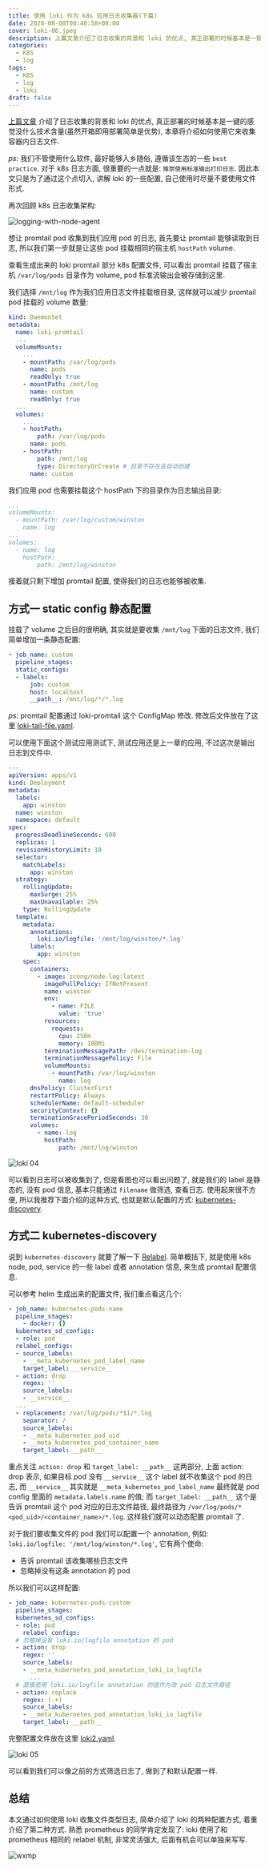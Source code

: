 ```yaml
---
title: 使用 loki 作为 k8s 应用日志收集器(下篇)
date: 2020-08-08T00:40:58+08:00
cover: loki-06.jpeg
description: 上篇文章介绍了日志收集的背景和 loki 的优点, 真正部署的时候基本是一键的(开箱即用部署简单确实是优势)感觉没什么技术含量, 本章将介绍如何使用它来收集容器内日志文件.
categories:
  - K8S
  - log
tags:
  - K8S
  - log
  - loki
draft: false
---
```


[上篇文章](/post/2020-07-27-use_loki_as_k8s_log_collector) 介绍了日志收集的背景和 loki 的优点, 真正部署的时候基本是一键的感觉没什么技术含量(虽然开箱即用部署简单是优势), 本章将介绍如何使用它来收集容器内日志文件.

<!--more-->

_ps:_ 我们不管使用什么软件, 最好能够入乡随俗, 遵循该生态的一些 `best practice`. 对于 k8s 日志方面, 很重要的一点就是: `推崇使用标准输出打印日志`. 因此本文只是为了通过这个点切入, 讲解 loki 的一些配置, 自己使用时尽量不要使用文件形式.

再次回顾 k8s 日志收集架构:

![logging-with-node-agent](/logging-with-node-agent.png)

想让 promtail pod 收集到我们应用 pod 的日志, 首先要让 promtail 能够读取到日志, 所以我们第一步就是让这些 pod 挂载相同的宿主机 `hostPath` volume.

查看生成出来的 loki promtail 部分 k8s 配置文件, 可以看出 promtail 挂载了宿主机 `/var/log/pods` 目录作为 volume, pod 标准流输出会被存储到这里.

我们选择 `/mnt/log` 作为我们应用日志文件挂载根目录, 这样就可以减少 promtail pod 挂载的 volume 数量:

<!-- prettier-ignore-start -->
```yaml
kind: DaemonSet
metadata:
  name: loki-promtail
  ...
  volumeMounts:
    ...
    - mountPath: /var/log/pods
      name: pods
      readOnly: true
    - mountPath: /mnt/log
      name: custom
      readOnly: true
  ...
  volumes:
    ...
    - hostPath:
        path: /var/log/pods
      name: pods
    - hostPath:
        path: /mnt/log
        type: DirectoryOrCreate # 目录不存在会自动创建
      name: custom
```
<!-- prettier-ignore-end -->

我们应用 pod 也需要挂载这个 hostPath 下的目录作为日志输出目录:

<!-- prettier-ignore-start -->
```yaml
...
volumeMounts:
  - mountPath: /var/log/custom/winston
    name: log
...
volumes:
  - name: log
    hostPath:
        path: /mnt/log/winston
```
<!-- prettier-ignore-end -->

接着就只剩下增加 promtail 配置, 使得我们的日志也能够被收集.

## 方式一 static config 静态配置

挂载了 volume 之后目的很明确, 其实就是要收集 `/mnt/log` 下面的日志文件, 我们简单增加一条静态配置:

<!-- prettier-ignore-start -->
```yaml
- job_name: custom
  pipeline_stages:
  static_configs:
  - labels:
      job: custom
      host: localhost
      __path__: /mnt/log/*/*.log
```
<!-- prettier-ignore-end -->

_ps:_ promtail 配置通过 loki-promtail 这个 ConfigMap 修改. 修改后文件放在了这里 [loki-tail-file.yaml](https://gist.githubusercontent.com/zcong1993/2ed197b97a3286dd958e4c8cfd81e5ea/raw/8604910e8b6f56ff3ad13204db133420ffe01c8e/loki-tail-file.yaml).

可以使用下面这个测试应用测试下, 测试应用还是上一章的应用, 不过这次是输出日志到文件中.

<!-- prettier-ignore-start -->
```yaml
---
apiVersion: apps/v1
kind: Deployment
metadata:
  labels:
    app: winston
  name: winston
  namespace: default
spec:
  progressDeadlineSeconds: 600
  replicas: 1
  revisionHistoryLimit: 10
  selector:
    matchLabels:
      app: winston
  strategy:
    rollingUpdate:
      maxSurge: 25%
      maxUnavailable: 25%
    type: RollingUpdate
  template:
    metadata:
      annotations:
        loki.io/logfile: '/mnt/log/winston/*.log'
      labels:
        app: winston
    spec:
      containers:
        - image: zcong/node-log:latest
          imagePullPolicy: IfNotPresent
          name: winston
          env:
            - name: FILE
              value: 'true'
          resources:
            requests:
              cpu: 250m
              memory: 100Mi
          terminationMessagePath: /dev/termination-log
          terminationMessagePolicy: File
          volumeMounts:
            - mountPath: /var/log/winston
              name: log
      dnsPolicy: ClusterFirst
      restartPolicy: Always
      schedulerName: default-scheduler
      securityContext: {}
      terminationGracePeriodSeconds: 30
      volumes:
        - name: log
          hostPath:
              path: /mnt/log/winston
```
<!-- prettier-ignore-end -->

![loki 04](/loki-04.png)

可以看到日志可以被收集到了, 但是看图也可以看出问题了, 就是我们的 label 是静态的, 没有 pod 信息, 基本只能通过 `filename` 做筛选, 查看日志. 使用起来很不方便, 所以我推荐下面介绍的这种方式, 也就是默认配置的方式: [kubernetes-discovery](https://github.com/grafana/loki/blob/master/docs/sources/clients/promtail/scraping.md#kubernetes-discovery).

## 方式二 kubernetes-discovery

说到 `kubernetes-discovery` 就要了解一下 [Relabel](https://github.com/grafana/loki/blob/master/docs/sources/clients/promtail/scraping.md#relabeling). 简单概括下, 就是使用 k8s node, pod, service 的一些 label 或者 annotation 信息, 来生成 promtail 配置信息.

可以参考 helm 生成出来的配置文件, 我们重点看这几个:

<!-- prettier-ignore-start -->
```yaml
- job_name: kubernetes-pods-name
  pipeline_stages:
    - docker: {}
  kubernetes_sd_configs:
  - role: pod
  relabel_configs:
  - source_labels:
    - __meta_kubernetes_pod_label_name
    target_label: __service__
  - action: drop
    regex: ''
    source_labels:
    - __service__
  ...
  - replacement: /var/log/pods/*$1/*.log
    separator: /
    source_labels:
    - __meta_kubernetes_pod_uid
    - __meta_kubernetes_pod_container_name
    target_label: __path__
```
<!-- prettier-ignore-end -->

重点关注 `action: drop` 和 `target_label: __path__` 这两部分, 上面 action: drop 表示, 如果目标 pod 没有 `__service__` 这个 label 就不收集这个 pod 的日志, 而 `__service__` 其实就是 `__meta_kubernetes_pod_label_name` 最终就是 pod config 里面的 `metadata.labels.name` 的值; 而 `target_label: __path__` 这个是告诉 promtail 这个 pod 对应的日志文件路径, 最终路径为 `/var/log/pods/*<pod_uid>/<container_name>/*.log`. 这样我们就可以动态配置 promtail 了.

对于我们要收集文件的 pod 我们可以配置一个 annotation, 例如: `loki.io/logfile: '/mnt/log/winston/*.log'`, 它有两个使命:

- 告诉 promtail 该收集哪些日志文件
- 忽略掉没有这条 annotation 的 pod

所以我们可以这样配置:

<!-- prettier-ignore-start -->
```yaml
- job_name: kubernetes-pods-custom
  pipeline_stages:
  kubernetes_sd_configs:
  - role: pod
    relabel_configs:
  # 忽略掉没有 loki.io/logfile annotation 的 pod
  - action: drop
    regex: ''
    source_labels:
    - __meta_kubernetes_pod_annotation_loki_io_logfile
      ...
  # 直接使用 loki.io/logfile annotation 的值作为改 pod 日志文件路径
  - action: replace
    regex: (.+)
    source_labels:
    - __meta_kubernetes_pod_annotation_loki_io_logfile
    target_label: __path__
```
<!-- prettier-ignore-end -->

完整配置文件放在这里 [loki2.yaml](https://gist.githubusercontent.com/zcong1993/2ed197b97a3286dd958e4c8cfd81e5ea/raw/2c8504b5f1e3aecf9c874c637be1d5c774c936a3/loki2.yaml).

![loki 05](/loki-05.png)

可以看到我们可以像之前的方式筛选日志了, 做到了和默认配置一样.

## 总结

本文通过如何使用 loki 收集文件类型日志, 简单介绍了 loki 的两种配置方式, 着重介绍了第二种方式. 熟悉 prometheus 的同学肯定发现了: loki 使用了和 prometheus 相同的 relabel 机制, 非常灵活强大, 后面有机会可以单独来写写.

![wxmp](/wxmp_tiny.png)
